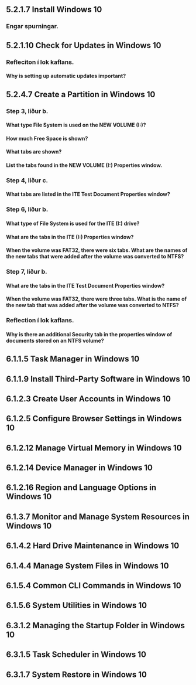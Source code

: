 ## 5.2.1.7 Install Windows 10
### Engar spurningar.

## 5.2.1.10 Check for Updates in Windows 10
### Refleciton í lok kaflans.

#### Why is setting up automatic updates important?

## 5.2.4.7 Create a Partition in Windows 10
### Step 3, liður b.

#### What type File System is used on the NEW VOLUME (I:)?

#### How much Free Space is shown?

#### What tabs are shown?

#### List the tabs found in the NEW VOLUME (I:) Properties window.

### Step 4, liður c.

#### What tabs are listed in the ITE Test Document Properties window?

### Step 6, liður b.

#### What type of File System is used for the ITE (I:) drive?

#### What are the tabs in the ITE (I:) Properties window?

#### When the volume was FAT32, there were six tabs. What are the names of the new tabs that were added after the volume was converted to NTFS?

### Step 7, liður b.

#### What are the tabs in the ITE Test Document Properties window?

#### When the volume was FAT32, there were three tabs. What is the name of the new tab that was added after the volume was converted to NTFS?

### Reflection í lok kaflans.
 
#### Why is there an additional Security tab in the properties window of documents stored on an NTFS volume?

## 6.1.1.5 Task Manager in Windows 10

### 

## 6.1.1.9 Install Third-Party Software in Windows 10

## 6.1.2.3 Create User Accounts in Windows 10

## 6.1.2.5 Configure Browser Settings in Windows 10

## 6.1.2.12 Manage Virtual Memory in Windows 10

## 6.1.2.14 Device Manager in Windows 10

## 6.1.2.16 Region and Language Options in Windows 10

## 6.1.3.7 Monitor and Manage System Resources in Windows 10

## 6.1.4.2 Hard Drive Maintenance in Windows 10

## 6.1.4.4 Manage System Files in Windows 10

## 6.1.5.4 Common CLI Commands in Windows 10

## 6.1.5.6 System Utilities in Windows 10

## 6.3.1.2 Managing the Startup Folder in Windows 10

## 6.3.1.5 Task Scheduler in Windows 10

## 6.3.1.7 System Restore in Windows 10
